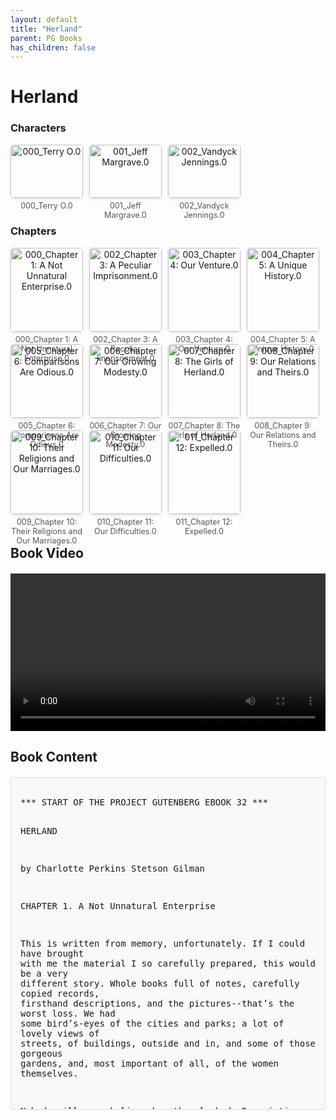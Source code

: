 ```yaml
---
layout: default
title: "Herland"
parent: PG Books
has_children: false
---
```



<style>
.image-gallery {
  display: flex;
  flex-wrap: wrap;
  justify-content: space-between;
  margin-bottom: 20px;
}

.image-row {
  display: flex;
  justify-content: flex-start;
  width: 100%;
  margin-bottom: 20px;
}

.image-item {
  width: 23%;
  margin-right: 2%;
  text-align: center;
}

.image-item:last-child {
  margin-right: 0;
}

.image-item img {
  width: 100%;
  height: auto;
  object-fit: cover;
  border-radius: 5px;
  box-shadow: 0 2px 4px rgba(0,0,0,0.1);
}

.image-item p {
  margin-top: 5px;
  font-size: 0.9em;
  color: #555;
}

.video-container {
  margin: 20px 0;
}

.book-content {
  max-height: 500px;
  overflow-y: auto;
  padding: 15px;
  border: 1px solid #ddd;
  border-radius: 5px;
  background-color: #f9f9f9;
  font-family: monospace;
  white-space: pre-wrap;
  margin-top: 20px;
}
</style>


# Herland

<h3>Characters</h3>
<div class="image-gallery">
<div class="image-row">
  <div class="image-item">
    <img src="../results/Herland/characters/000_Terry O.0.png" alt="000_Terry O.0">
    <p>000_Terry O.0</p>
  </div>
  <div class="image-item">
    <img src="../results/Herland/characters/001_Jeff Margrave.0.png" alt="001_Jeff Margrave.0">
    <p>001_Jeff Margrave.0</p>
  </div>
  <div class="image-item">
    <img src="../results/Herland/characters/002_Vandyck Jennings.0.png" alt="002_Vandyck Jennings.0">
    <p>002_Vandyck Jennings.0</p>
  </div>
</div>
</div>

<h3>Chapters</h3>
<div class="image-gallery">
<div class="image-row">
  <div class="image-item">
    <img src="../results/Herland/chapters/000_Chapter 1: A Not Unnatural Enterprise.0.png" alt="000_Chapter 1: A Not Unnatural Enterprise.0">
    <p>000_Chapter 1: A Not Unnatural Enterprise.0</p>
  </div>
  <div class="image-item">
    <img src="../results/Herland/chapters/002_Chapter 3: A Peculiar Imprisonment.0.png" alt="002_Chapter 3: A Peculiar Imprisonment.0">
    <p>002_Chapter 3: A Peculiar Imprisonment.0</p>
  </div>
  <div class="image-item">
    <img src="../results/Herland/chapters/003_Chapter 4: Our Venture.0.png" alt="003_Chapter 4: Our Venture.0">
    <p>003_Chapter 4: Our Venture.0</p>
  </div>
  <div class="image-item">
    <img src="../results/Herland/chapters/004_Chapter 5: A Unique History.0.png" alt="004_Chapter 5: A Unique History.0">
    <p>004_Chapter 5: A Unique History.0</p>
  </div>
</div>
<div class="image-row">
  <div class="image-item">
    <img src="../results/Herland/chapters/005_Chapter 6: Comparisons Are Odious.0.png" alt="005_Chapter 6: Comparisons Are Odious.0">
    <p>005_Chapter 6: Comparisons Are Odious.0</p>
  </div>
  <div class="image-item">
    <img src="../results/Herland/chapters/006_Chapter 7: Our Growing Modesty.0.png" alt="006_Chapter 7: Our Growing Modesty.0">
    <p>006_Chapter 7: Our Growing Modesty.0</p>
  </div>
  <div class="image-item">
    <img src="../results/Herland/chapters/007_Chapter 8: The Girls of Herland.0.png" alt="007_Chapter 8: The Girls of Herland.0">
    <p>007_Chapter 8: The Girls of Herland.0</p>
  </div>
  <div class="image-item">
    <img src="../results/Herland/chapters/008_Chapter 9: Our Relations and Theirs.0.png" alt="008_Chapter 9: Our Relations and Theirs.0">
    <p>008_Chapter 9: Our Relations and Theirs.0</p>
  </div>
</div>
<div class="image-row">
  <div class="image-item">
    <img src="../results/Herland/chapters/009_Chapter 10: Their Religions and Our Marriages.0.png" alt="009_Chapter 10: Their Religions and Our Marriages.0">
    <p>009_Chapter 10: Their Religions and Our Marriages.0</p>
  </div>
  <div class="image-item">
    <img src="../results/Herland/chapters/010_Chapter 11: Our Difficulties.0.png" alt="010_Chapter 11: Our Difficulties.0">
    <p>010_Chapter 11: Our Difficulties.0</p>
  </div>
  <div class="image-item">
    <img src="../results/Herland/chapters/011_Chapter 12: Expelled.0.png" alt="011_Chapter 12: Expelled.0">
    <p>011_Chapter 12: Expelled.0</p>
  </div>
</div>
</div>

<h2>Book Video</h2>
<div class="video-container">
  <video controls width="100%">
    <source src="../videos/Herland.mp4" type="video/mp4">
    Your browser does not support the video tag.
  </video>
</div>


## Book Content

<div class="book-content">
*** START OF THE PROJECT GUTENBERG EBOOK 32 ***




HERLAND

by Charlotte Perkins Stetson Gilman




CHAPTER 1.
A Not Unnatural Enterprise


This is written from memory, unfortunately. If I could have brought with
me the material I so carefully prepared, this would be a very different
story. Whole books full of notes, carefully copied records, firsthand
descriptions, and the pictures--that’s the worst loss. We had some
bird’s-eyes of the cities and parks; a lot of lovely views of streets,
of buildings, outside and in, and some of those gorgeous gardens, and,
most important of all, of the women themselves.

Nobody will ever believe how they looked. Descriptions aren’t any good
when it comes to women, and I never was good at descriptions anyhow. But
it’s got to be done somehow; the rest of the world needs to know about
that country.

I haven’t said where it was for fear some self-appointed missionaries,
or traders, or land-greedy expansionists, will take it upon themselves
to push in. They will not be wanted, I can tell them that, and will fare
worse than we did if they do find it.

It began this way. There were three of us, classmates and friends--Terry
O. Nicholson (we used to call him the Old Nick, with good reason), Jeff
Margrave, and I, Vandyck Jennings.

We had known each other years and years, and in spite of our differences
we had a good deal in common. All of us were interested in science.

Terry was rich enough to do as he pleased. His great aim was
exploration. He used to make all kinds of a row because there was
nothing left to explore now, only patchwork and filling in, he said. He
filled in well enough--he had a lot of talents--great on mechanics and
electricity. Had all kinds of boats and motorcars, and was one of the
best of our airmen.

We never could have done the thing at all without Terry.

Jeff Margrave was born to be a poet, a botanist--or both--but his folks
persuaded him to be a doctor instead. He was a good one, for his age,
but his real interest was in what he loved to call “the wonders of
science.”

As for me, sociology’s my major. You have to back that up with a lot of
other sciences, of course. I’m interested in them all.

Terry was strong on facts--geography and meteorology and those; Jeff
could beat him any time on biology, and I didn’t care what it was they
talked about, so long as it connected with human life, somehow. There
are few things that don’t.

We three had a chance to join a big scientific expedition. They needed
a doctor, and that gave Jeff an excuse for dropping his just opening
practice; they needed Terry’s experience, his machine, and his money;
and as for me, I got in through Terry’s influence.

The expedition was up among the thousand tributaries and enormous
hinterland of a great river, up where the maps had to be made, savage
dialects studied, and all manner of strange flora and fauna expected.

But this story is not about that expedition. That was only the merest
starter for ours.


My interest was first roused by talk among our guides. I’m quick at
languages, know a good many, and pick them up readily. What with that
and a really good interpreter we took with us, I made out quite a few
legends and folk myths of these scattered tribes.

And as we got farther and farther upstream, in a dark tangle of rivers,
lakes, morasses, and dense forests, with here and there an unexpected
long spur running out from the big mountains beyond, I noticed that more
and more of these savages had a story about a strange and terrible Woman
Land in the high distance.

“Up yonder,” “Over there,” “Way up”--was all the direction they could
offer, but their legends all agreed on the main point--that there was
this strange country where no men lived--only women and girl children.

None of them had ever seen it. It was dangerous, deadly, they said, for
any man to go there. But there were tales of long ago, when some brave
investigator had seen it--a Big Country, Big Houses, Plenty People--All
Women.

Had no one else gone? Yes--a good many--but they never came back. It was
no place for men--of that they seemed sure.

I told the boys about these stories, and they laughed at them. Naturally
I did myself. I knew the stuff that savage dreams are made of.

But when we had reached our farthest point, just the day before we all
had to turn around and start for home again, as the best of expeditions
must in time, we three made a discovery.

The main encampment was on a spit of land running out into the main
stream, or what we thought was the main stream. It had the same muddy
color we had been seeing for weeks past, the same taste.

I happened to speak of that river to our last guide, a rather superior
fellow with quick, bright eyes.

He told me that there was another river--“over there, short river, sweet
water, red and blue.”

I was interested in this and anxious to see if I had understood, so I
showed him a red and blue pencil I carried, and asked again.

Yes, he pointed to the river, and then to the southwestward.
“River--good water--red and blue.”

Terry was close by and interested in the fellow’s pointing.

“What does he say, Van?”

I told him.

Terry blazed up at once.

“Ask him how far it is.”

The man indicated a short journey; I judged about two hours, maybe
three.

“Let’s go,” urged Terry. “Just us three. Maybe we can really find
something. May be cinnabar in it.”

“May be indigo,” Jeff suggested, with his lazy smile.

It was early yet; we had just breakfasted; and leaving word that we’d
be back before night, we got away quietly, not wishing to be thought
too gullible if we failed, and secretly hoping to have some nice little
discovery all to ourselves.

It was a long two hours, nearer three. I fancy the savage could have
done it alone much quicker. There was a desperate tangle of wood and
water and a swampy patch we never should have found our way across
alone. But there was one, and I could see Terry, with compass and
notebook, marking directions and trying to place landmarks.

We came after a while to a sort of marshy lake, very big, so that the
circling forest looked quite low and dim across it. Our guide told us
that boats could go from there to our camp--but “long way--all day.”

This water was somewhat clearer than that we had left, but we could not
judge well from the margin. We skirted it for another half hour or so,
the ground growing firmer as we advanced, and presently we turned the
corner of a wooded promontory and saw a quite different country--a
sudden view of mountains, steep and bare.

“One of those long easterly spurs,” Terry said appraisingly. “May be
hundreds of miles from the range. They crop out like that.”

Suddenly we left the lake and struck directly toward the cliffs. We
heard running water before we reached it, and the guide pointed proudly
to his river.

It was short. We could see where it poured down a narrow vertical
cataract from an opening in the face of the cliff. It was sweet water.
The guide drank eagerly and so did we.

“That’s snow water,” Terry announced. “Must come from way back in the
hills.”

But as to being red and blue--it was greenish in tint. The guide seemed
not at all surprised. He hunted about a little and showed us a quiet
marginal pool where there were smears of red along the border; yes, and
of blue.

Terry got out his magnifying glass and squatted down to investigate.

“Chemicals of some sort--I can’t tell on the spot. Look to me like
dyestuffs. Let’s get nearer,” he urged, “up there by the fall.”

We scrambled along the steep banks and got close to the pool that foamed
and boiled beneath the falling water. Here we searched the border and
found traces of color beyond dispute. More--Jeff suddenly held up an
unlooked-for trophy.

It was only a rag, a long, raveled fragment of cloth. But it was a
well-woven fabric, with a pattern, and of a clear scarlet that the water
had not faded. No savage tribe that we had heard of made such fabrics.

The guide stood serenely on the bank, well pleased with our excitement.

“One day blue--one day red--one day green,” he told us, and pulled from
his pouch another strip of bright-hued cloth.

“Come down,” he said, pointing to the cataract. “Woman Country--up
there.”

Then we were interested. We had our rest and lunch right there and
pumped the man for further information. He could tell us only what the
others had--a land of women--no men--babies, but all girls. No place for
men--dangerous. Some had gone to see--none had come back.

I could see Terry’s jaw set at that. No place for men? Dangerous? He
looked as if he might shin up the waterfall on the spot. But the guide
would not hear of going up, even if there had been any possible method
of scaling that sheer cliff, and we had to get back to our party before
night.

“They might stay if we told them,” I suggested.

But Terry stopped in his tracks. “Look here, fellows,” he said. “This
is our find. Let’s not tell those cocky old professors. Let’s go on home
with ’em, and then come back--just us--have a little expedition of our
own.”

We looked at him, much impressed. There was something attractive to a
bunch of unattached young men in finding an undiscovered country of a
strictly Amazonian nature.

Of course we didn’t believe the story--but yet!

“There is no such cloth made by any of these local tribes,” I announced,
examining those rags with great care. “Somewhere up yonder they spin and
weave and dye--as well as we do.”

“That would mean a considerable civilization, Van. There couldn’t be
such a place--and not known about.”

“Oh, well, I don’t know. What’s that old republic up in the Pyrenees
somewhere--Andorra? Precious few people know anything about that, and
it’s been minding its own business for a thousand years. Then there’s
Montenegro--splendid little state--you could lose a dozen Montenegroes
up and down these great ranges.”

We discussed it hotly all the way back to camp. We discussed it with
care and privacy on the voyage home. We discussed it ...

[Content truncated for display]
</div>
